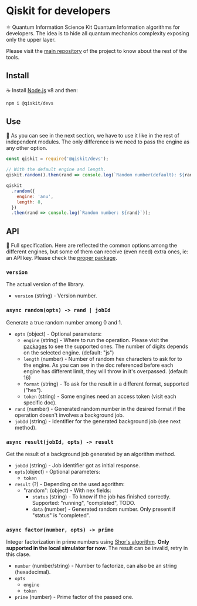 # Qiskit for developers

:atom_symbol: Quantum Information Science Kit Quantum Information algorithms for developers. The idea is to hide all quantum mechanics complexity exposing only the upper layer.

Please visit the [main repository](https://github.com/Qiskit/qiskit-js) of the project to know about the rest of the tools.

## Install

:coffee: Install [Node.js](https://nodejs.org/download) v8 and then:

```sh
npm i @qiskit/devs
```

## Use

:pencil: As you can see in the next section, we have to use it like in the rest of independent modules. The only difference is we need to pass the engine as any other option.

```js
const qiskit = require('@qiskit/devs');

// With the default engine and length.
qiskit.random().then(rand => console.log(`Random number(default): ${rand}`));

qiskit
  .random({
    engine: 'anu',
    length: 8,
  })
  .then(rand => console.log(`Random number: ${rand}`));
```

## API

:eyes: Full specification. Here are reflected the common options among the different engines, but some of them can receive (even need) extra ones, ie: an API key. Please check the [proper package](packages).

### `version`

The actual version of the library.

* `version` (string) - Version number.

### `async random(opts) -> rand | jobId`

Generate a true random number among 0 and 1.

* `opts` (object) - Optional parameters:
  * `engine` (string) - Where to run the operation. Please visit the [packages](https://github.ibm.com/jesusper/qiskit-js-next/tree/master/packages) to see the supported ones. The number of digits depends on the selected engine. (default: "js")
  * `length` (number) - Number of random hex characters to ask for to the engine. As you can see in the doc referenced before each engine has different limit, they will throw in it's overpassed. (default: 16)
  * `format` (string) - To ask for the result in a different format, supported ("hex").
  * `token` (string) - Some engines need an access token (visit each specific doc).
* `rand` (number) - Generated random number in the desired format if the operation doesn't involves a background job.
* `jobId` (string) - Identifier for the generated background job (see next method).

### `async result(jobId, opts) -> result`

Get the result of a background job generated by an algorithm method.

* `jobId` (string) - Job identifier got as initial response.
* `opts`(object) - Optional parameters:
  * `token`
* `result` (?) - Depending on the used agorithm:
  * "random": (object) - With nex fields:
    * `status` (string) - To know if the job has finished correctly. Supported: "running", "completed", TODO.
    * `data` (number) - Generated random number. Only present if "status" is "completed".

### `async factor(number, opts) -> prime`

Integer factorization in prime numbers using [Shor's algorithm](https://en.wikipedia.org/wiki/Shor%27s_algorithm). **Only supported in the local simulator for now**. The result can be invalid, retry in this clase.

* `number` (number/string) - Number to factorize, can also be an string (hexadecimal).
* `opts`
  * `engine`
  * `token`
* `prime` (number) - Prime factor of the passed one.
